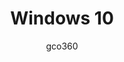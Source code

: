 ---
title: Windows 10
author: gco360
description:
   lets leave #earth and go to #space 
github: https://github.com/gco360/
download: https://github.com/gco360/windows-10-theme
demo: https://cdn.rawgit.com/gco360/windows-10-theme/master/windows10.theme.css
support: https://discord.gg/6fXRKyx
style: dark
tags:
images:
  - name: Windows 10 Preview
    image: /images/themes/Windows_10_Preview.png
  - name: Windows 10 Preview - Notifications Setting Page
    image: /images/themes/Windows_10_Preview_-_Notifications_Setting_Page.png
  - name: Windows 10 Preview - Delete Message
    image: /images/themes/Windows_10_Preview_-_Delete_Message.png
  - name: Windows 10 Preview - Friends Modal
    image: /images/themes/Windows_10_Preview_-_Friends_Modal.png
layout: product
ghcommentid: 27
---